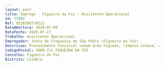 ```yaml
--- 
layout: post
title: Emprego - Figueira da Foz - Assistente Operacional
Id: 77992
Ref: OE202007/0212
DataAbertura: 2020-07-09
DataFecho: 2020-07-17
Trabalho: Assistente Operacional
Empregador: Junta de Freguesia de São Pedro (Figueira da Foz)
Descricao: Procedimento Concursal comum área higiene, limpeza urbana, obras, secretaria (correios) e escolas
CodigoPostal: 3080-711 FIGUEIRA DA FOZ
Concelho: Figueira da Foz
Distrito: Coimbra
--- 
```

